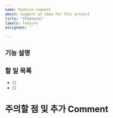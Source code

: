 ```yaml
---
name: Feature request
about: Suggest an idea for this project
title: "[Feature]"
labels: feature
assignees: ''

---
```


## 기능 설명 

> 

## 할 일 목록
- [ ]
- [ ]

# 주의할 점 및 추가 Comment 

>
